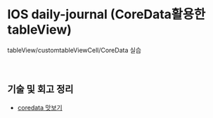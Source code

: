 # IOS daily-journal (CoreData활용한 tableView)

tableView/customtableViewCell/CoreData 실습
<br />
<br />
<br />


## 기술 및 회고 정리
- [coredata 맛보기](https://medium.com/@kyuchul2/swift-coredata-%EB%A7%9B%EB%B3%B4%EA%B8%B0-d20d51f67f11)
 
